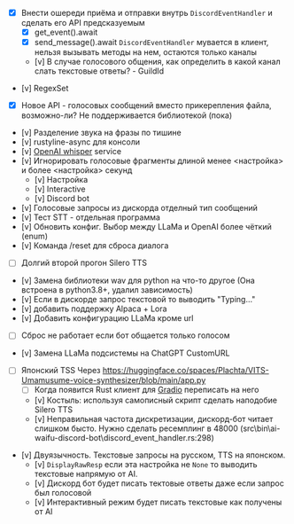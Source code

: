 * [x] Внести ошереди приёма и отправки внутрь `DiscordEventHandler` и сделать его API предсказуемым
    * [x] get_event().await
    * [x] send_message().await
        `DiscordEventHandler` мувается в клиент, нельзя вызывать методы на нем, остаются только каналы
    * [v] В случае голосового общения, как определить в какой канал слать текстовые ответы? - GuildId
* [v] RegexSet
* [x] Новое API - голосовых сообщений вместо прикерепления файла, возможно-ли?
    Не поддерживается библиотекой (пока)
* [v] Разделение звука на фразы по тишине
* [v] rustyline-async для консоли
* [v] [OpenAI whisper](https://github.com/openai/whisper) service
* [v] Игнорировать голосовые фрагменты длиной менее <настройка> и более <настройка> секунд
    * [v] Настройка
    * [v] Interactive
    * [v] Discord bot
* [v] Голосовые запросы из дискорда отделный тип сообщений
* [v] Тест STT - отдельная программа
* [v] Обновить конфиг. Выбор между LLaMa и OpenAI более чёткий (enum)
* [v] Команда /reset для сброса диалога
* [ ] Долгий второй прогон Silero TTS
* [v] Замена библиотеки wav для python на что-то другое (Она встроена в python3.8+, удалил зависимость)
* [v] Если в дискорде запрос текстовой то выводить "Typing..."
* [v] добавить поддержку Alpaca + Lora
* [v] Добавить конфигурацию LLaMa кроме url
* [ ] Сброс не работает если бот общается только голосом
* [v] Замена LLaMa подсистемы на ChatGPT CustomURL
* [ ] Японский TSS Через https://huggingface.co/spaces/Plachta/VITS-Umamusume-voice-synthesizer/blob/main/app.py
    * [ ] Когда появится Rust клиент для [Gradio](https://gradio.app/) переписать на него
    * [v] Костыль: используя самописный скрипт сделать наподобие Silero TTS
    * [v] Неправильная частота дискретизации, дискорд-бот читает слишком бысто. Нужно сделать ресемплинг в 48000 (src\bin\ai-waifu-discord-bot\discord_event_handler.rs:298)
* [v] Двуязычность. Текстовые запросы на русском, TTS на японском.
    * [v] `DisplayRawResp` если эта настройка не `None` то выводить текстовые напрямую от AI.
    * [v] Дискорд бот будет писать тектовые ответы даже если запрос был голосовой
    * [v] Интерактивный режим будет писать текстовые как получены от AI